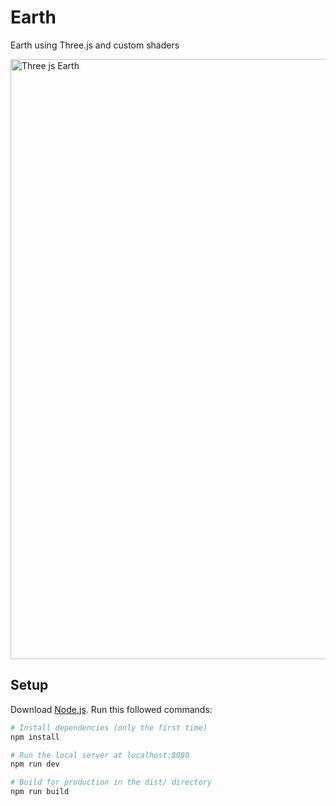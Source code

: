 # Earth
Earth using Three.js and custom shaders

<img width="960" alt="Three js Earth" src="https://github.com/user-attachments/assets/11344ba9-1726-4caf-8df6-faaf55004476">

## Setup
Download [Node.js](https://nodejs.org/en/download/).
Run this followed commands:

``` bash
# Install dependencies (only the first time)
npm install

# Run the local server at localhost:8080
npm run dev

# Build for production in the dist/ directory
npm run build
```
